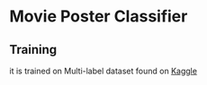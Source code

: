 # Movie Poster Classifier

## Training

it is trained on Multi-label dataset found on [Kaggle](https://www.kaggle.com/datasets/raman77768/movie-classifier)
